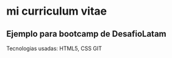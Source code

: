 # mi curriculum vitae 
## Ejemplo para bootcamp de DesafioLatam

Tecnologias usadas:
HTML5, 
CSS
GIT
